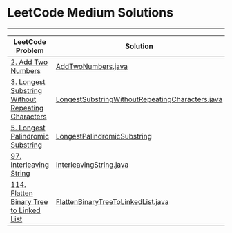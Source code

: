 # LeetCode Medium Solutions

---

| LeetCode Problem                                                                                                                   | Solution                                                                                           |
|------------------------------------------------------------------------------------------------------------------------------------|----------------------------------------------------------------------------------------------------|
| [2. Add Two Numbers](https://leetcode.com/problems/add-two-numbers/)                                                               | [AddTwoNumbers.java](AddTwoNumbers.java)                                                           |
| [3. Longest Substring Without Repeating Characters](https://leetcode.com/problems/longest-substring-without-repeating-characters/) | [LongestSubstringWithoutRepeatingCharacters.java](LongestSubstringWithoutRepeatingCharacters.java) |
| [5. Longest Palindromic Substring](https://leetcode.com/problems/longest-palindromic-substring/)                                   | [LongestPalindromicSubstring](LongestPalindromicSubstring.java)                                    |
| [97. Interleaving String](https://leetcode.com/problems/interleaving-string/)                                                      | [InterleavingString.java](InterleavingString.java)                                                 |
| [114. Flatten Binary Tree to Linked List](https://leetcode.com/problems/flatten-binary-tree-to-linked-list/)                       | [FlattenBinaryTreeToLinkedList.java](FlattenBinaryTreeToLinkedList.java)                           |
